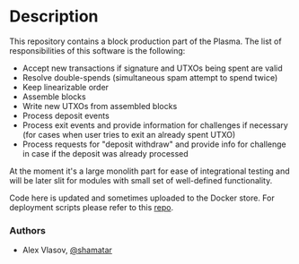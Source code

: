 # Description

This repository contains a block production part of the Plasma. The list of responsibilities of this software is the following:
- Accept new transactions if signature and UTXOs being spent are valid
- Resolve double-spends (simultaneous spam attempt to spend twice)
- Keep linearizable order
- Assemble blocks
- Write new UTXOs from assembled blocks
- Process deposit events
- Process exit events and provide information for challenges if necessary (for cases when user tries to exit an already spent UTXO)
- Process requests for "deposit withdraw" and provide info for challenge in case if the deposit was already processed

At the moment it's a large monolith part for ease of integrational testing and will be later slit for modules with small set of well-defined functionality.

Code here is updated and sometimes uploaded to the Docker store. For deployment scripts please refer to this [repo](https://github.com/matterinc/DeploymentTools).

### Authors

- Alex Vlasov, [@shamatar](https://github.com/shamatar)